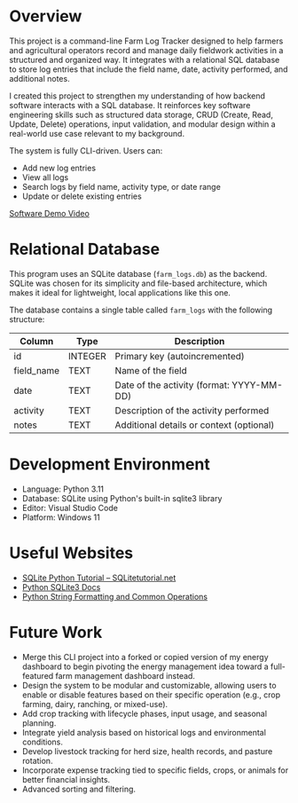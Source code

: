 # Overview

This project is a command-line Farm Log Tracker designed to help farmers and agricultural operators record and manage daily fieldwork activities in a structured and organized way. It integrates with a relational SQL database to store log entries that include the field name, date, activity performed, and additional notes.

I created this project to strengthen my understanding of how backend software interacts with a SQL database. It reinforces key software engineering skills such as structured data storage, CRUD (Create, Read, Update, Delete) operations, input validation, and modular design within a real-world use case relevant to my background.

The system is fully CLI-driven. Users can:
- Add new log entries
- View all logs
- Search logs by field name, activity type, or date range
- Update or delete existing entries


[Software Demo Video](https://youtu.be/MMDiUNBtcKs)


# Relational Database

This program uses an SQLite database (`farm_logs.db`) as the backend. SQLite was chosen for its simplicity and file-based architecture, which makes it ideal for lightweight, local applications like this one.

The database contains a single table called `farm_logs` with the following structure:

| Column     | Type    | Description                               |
|------------|---------|-------------------------------------------|
| id         | INTEGER | Primary key (autoincremented)             |
| field_name | TEXT    | Name of the field                         |
| date       | TEXT    | Date of the activity (format: YYYY-MM-DD) |
| activity   | TEXT    | Description of the activity performed     |
| notes      | TEXT    | Additional details or context (optional)  |


# Development Environment

- Language: Python 3.11
- Database: SQLite using Python's built-in sqlite3 library
- Editor: Visual Studio Code
- Platform: Windows 11


# Useful Websites

- [SQLite Python Tutorial – SQLitetutorial.net](https://www.sqlitetutorial.net/sqlite-python/)
- [Python SQLite3 Docs](https://docs.python.org/3.11/library/sqlite3.html)
- [Python String Formatting and Common Operations](https://docs.python.org/3.11/library/string.html)


# Future Work

- Merge this CLI project into a forked or copied version of my energy dashboard to begin pivoting the energy management idea toward a full-featured farm management dashboard instead.
- Design the system to be modular and customizable, allowing users to enable or disable features based on their specific operation (e.g., crop farming, dairy, ranching, or mixed-use).
- Add crop tracking with lifecycle phases, input usage, and seasonal planning.
- Integrate yield analysis based on historical logs and environmental conditions.
- Develop livestock tracking for herd size, health records, and pasture rotation.
- Incorporate expense tracking tied to specific fields, crops, or animals for better financial insights.
- Advanced sorting and filtering.
